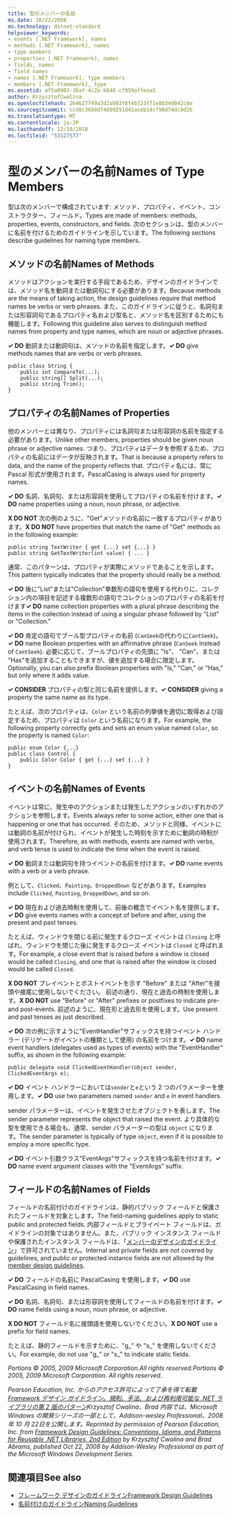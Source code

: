 ```yaml
---
title: 型のメンバーの名前
ms.date: 10/22/2008
ms.technology: dotnet-standard
helpviewer_keywords:
- events [.NET Framework], names
- methods [.NET Framework], names
- type members
- properties [.NET Framework], names
- fields, names
- field names
- names [.NET Framework], type members
- members [.NET Framework], type
ms.assetid: af5a0903-36af-4c2a-b848-cf959affeaa5
author: KrzysztofCwalina
ms.openlocfilehash: 264627f49a3d2a083f8f46f23f71e8b34d042c8e
ms.sourcegitcommit: ccd8c36b0d74d99291d41aceb14cf98d74dc9d2b
ms.translationtype: MT
ms.contentlocale: ja-JP
ms.lasthandoff: 12/10/2018
ms.locfileid: "53127577"
---
```

# <a name="names-of-type-members"></a><span data-ttu-id="2337a-102">型のメンバーの名前</span><span class="sxs-lookup"><span data-stu-id="2337a-102">Names of Type Members</span></span>
<span data-ttu-id="2337a-103">型は次のメンバーで構成されています: メソッド、プロパティ、イベント、コンストラクター、フィールド。</span><span class="sxs-lookup"><span data-stu-id="2337a-103">Types are made of members: methods, properties, events, constructors, and fields.</span></span> <span data-ttu-id="2337a-104">次のセクションは、型のメンバーに名前を付けるためのガイドラインを示しています。</span><span class="sxs-lookup"><span data-stu-id="2337a-104">The following sections describe guidelines for naming type members.</span></span>  
  
## <a name="names-of-methods"></a><span data-ttu-id="2337a-105">メソッドの名前</span><span class="sxs-lookup"><span data-stu-id="2337a-105">Names of Methods</span></span>  
 <span data-ttu-id="2337a-106">メソッドはアクションを実行する手段であるため、デザインのガイドラインでは、メソッド名を動詞または動詞句にする必要があります。</span><span class="sxs-lookup"><span data-stu-id="2337a-106">Because methods are the means of taking action, the design guidelines require that method names be verbs or verb phrases.</span></span> <span data-ttu-id="2337a-107">また、このガイドラインに従うと、名詞句または形容詞句であるプロパティ名および型名と、メソッド名を区別するためにも機能します。</span><span class="sxs-lookup"><span data-stu-id="2337a-107">Following this guideline also serves to distinguish method names from property and type names, which are noun or adjective phrases.</span></span>  
  
 <span data-ttu-id="2337a-108">**✓ DO** 動詞または動詞句は、メソッドの名前を指定します。</span><span class="sxs-lookup"><span data-stu-id="2337a-108">**✓ DO** give methods names that are verbs or verb phrases.</span></span>  
  
```  
public class String {  
    public int CompareTo(...);  
    public string[] Split(...);  
    public string Trim();  
}  
```  
  
## <a name="names-of-properties"></a><span data-ttu-id="2337a-109">プロパティの名前</span><span class="sxs-lookup"><span data-stu-id="2337a-109">Names of Properties</span></span>  
 <span data-ttu-id="2337a-110">他のメンバーとは異なり、プロパティには名詞句または形容詞の名前を指定する必要があります。</span><span class="sxs-lookup"><span data-stu-id="2337a-110">Unlike other members, properties should be given noun phrase or adjective names.</span></span> <span data-ttu-id="2337a-111">つまり、プロパティはデータを参照するため、プロパティの名前にはデータが反映されます。</span><span class="sxs-lookup"><span data-stu-id="2337a-111">That is because a property refers to data, and the name of the property reflects that.</span></span> <span data-ttu-id="2337a-112">プロパティ名には、常に Pascal 形式が使用されます。</span><span class="sxs-lookup"><span data-stu-id="2337a-112">PascalCasing is always used for property names.</span></span>  
  
 <span data-ttu-id="2337a-113">**✓ DO** 名詞、名詞句、または形容詞を使用してプロパティの名前を付けます。</span><span class="sxs-lookup"><span data-stu-id="2337a-113">**✓ DO** name properties using a noun, noun phrase, or adjective.</span></span>  
  
 <span data-ttu-id="2337a-114">**X DO NOT** 次の例のように、"Get"メソッドの名前に一致するプロパティがあります。</span><span class="sxs-lookup"><span data-stu-id="2337a-114">**X DO NOT** have properties that match the name of "Get" methods as in the following example:</span></span>  
  
 `public string TextWriter { get {...} set {...} }`  
 `public string GetTextWriter(int value) { ... }`  
  
 <span data-ttu-id="2337a-115">通常、このパターンは、プロパティが実際にメソッドであることを示します。</span><span class="sxs-lookup"><span data-stu-id="2337a-115">This pattern typically indicates that the property should really be a method.</span></span>  
  
 <span data-ttu-id="2337a-116">**✓ DO** 後に"List"または"Collection"単数形の語句を使用する代わりに、コレクション内の項目を記述する複数形の語句でコレクションのプロパティの名前を付けます</span><span class="sxs-lookup"><span data-stu-id="2337a-116">**✓ DO** name collection properties with a plural phrase describing the items in the collection instead of using a singular phrase followed by "List" or "Collection."</span></span>  
  
 <span data-ttu-id="2337a-117">**✓ DO** 肯定の語句でブール型プロパティの名前 (`CanSeek`の代わりに`CantSeek`)。</span><span class="sxs-lookup"><span data-stu-id="2337a-117">**✓ DO** name Boolean properties with an affirmative phrase (`CanSeek` instead of `CantSeek`).</span></span> <span data-ttu-id="2337a-118">必要に応じて、ブールプロパティの先頭に "Is"、 "Can"、または "Has"を追加することもできますが、値を追加する場合に限定します。</span><span class="sxs-lookup"><span data-stu-id="2337a-118">Optionally, you can also prefix Boolean properties with "Is," "Can," or "Has," but only where it adds value.</span></span>  
  
 <span data-ttu-id="2337a-119">**✓ CONSIDER** プロパティの型と同じ名前を提供します。</span><span class="sxs-lookup"><span data-stu-id="2337a-119">**✓ CONSIDER** giving a property the same name as its type.</span></span>  
  
 <span data-ttu-id="2337a-120">たとえば、次のプロパティは、`Color` という名前の列挙値を適切に取得および設定するため、プロパティは `Color` という名前になります。</span><span class="sxs-lookup"><span data-stu-id="2337a-120">For example, the following property correctly gets and sets an enum value named `Color`, so the property is named `Color`:</span></span>  
  
```  
public enum Color {...}  
public class Control {  
    public Color Color { get {...} set {...} }  
}  
```  
  
## <a name="names-of-events"></a><span data-ttu-id="2337a-121">イベントの名前</span><span class="sxs-lookup"><span data-stu-id="2337a-121">Names of Events</span></span>  
 <span data-ttu-id="2337a-122">イベントは常に、発生中のアクションまたは発生したアクションのいずれかのアクションを参照します。</span><span class="sxs-lookup"><span data-stu-id="2337a-122">Events always refer to some action, either one that is happening or one that has occurred.</span></span> <span data-ttu-id="2337a-123">そのため、メソッドと同様、イベントには動詞の名前が付けられ、イベントが発生した時刻を示すために動詞の時制が使用されます。</span><span class="sxs-lookup"><span data-stu-id="2337a-123">Therefore, as with methods, events are named with verbs, and verb tense is used to indicate the time when the event is raised.</span></span>  
  
 <span data-ttu-id="2337a-124">**✓ DO** 動詞または動詞句を持つイベントの名前を付けます。</span><span class="sxs-lookup"><span data-stu-id="2337a-124">**✓ DO** name events with a verb or a verb phrase.</span></span>  
  
 <span data-ttu-id="2337a-125">例として、`Clicked`、`Painting`、`DroppedDown` などがあります。</span><span class="sxs-lookup"><span data-stu-id="2337a-125">Examples include `Clicked`, `Painting`, `DroppedDown`, and so on.</span></span>  
  
 <span data-ttu-id="2337a-126">**✓ DO** 現在および過去時制を使用して、前後の概念でイベント名を提供します。</span><span class="sxs-lookup"><span data-stu-id="2337a-126">**✓ DO** give events names with a concept of before and after, using the present and past tenses.</span></span>  
  
 <span data-ttu-id="2337a-127">たとえば、ウィンドウを閉じる前に発生するクローズ イベントは `Closing` と呼ばれ、ウィンドウを閉じた後に発生するクローズ イベントは `Closed` と呼ばれます。</span><span class="sxs-lookup"><span data-stu-id="2337a-127">For example, a close event that is raised before a window is closed would be called `Closing`, and one that is raised after the window is closed would be called `Closed`.</span></span>  
  
 <span data-ttu-id="2337a-128">**X DO NOT** プレイベントとポストイベントを示す "Before" または "After"を接頭や接尾に使用しないでください。 前述の通り、現在と過去の時制を使用します。</span><span class="sxs-lookup"><span data-stu-id="2337a-128">**X DO NOT** use "Before" or "After" prefixes or postfixes to indicate pre- and post-events.</span></span> <span data-ttu-id="2337a-129">前述のように、現在形と過去形を使用します。</span><span class="sxs-lookup"><span data-stu-id="2337a-129">Use present and past tenses as just described.</span></span>  
  
 <span data-ttu-id="2337a-130">**✓ DO** 次の例に示すように"EventHandler"サフィックスを持つイベント ハンドラー (デリゲートがイベントの種類として使用) の名前をつけます。</span><span class="sxs-lookup"><span data-stu-id="2337a-130">**✓ DO** name event handlers (delegates used as types of events) with the "EventHandler" suffix, as shown in the following example:</span></span>  
  
 `public delegate void ClickedEventHandler(object sender, ClickedEventArgs e);`  
  
 <span data-ttu-id="2337a-131">**✓ DO** イベント ハンドラーにおいては`sender`と`e`という 2 つのパラメーターを使用します。</span><span class="sxs-lookup"><span data-stu-id="2337a-131">**✓ DO** use two parameters named `sender` and `e` in event handlers.</span></span>  
  
 <span data-ttu-id="2337a-132">sender パラメーターは、イベントを発生させたオブジェクトを表します。</span><span class="sxs-lookup"><span data-stu-id="2337a-132">The sender parameter represents the object that raised the event.</span></span> <span data-ttu-id="2337a-133">より具体的な型を使用できる場合も、通常、sender パラメーターの型は `object` になります。</span><span class="sxs-lookup"><span data-stu-id="2337a-133">The sender parameter is typically of type `object`, even if it is possible to employ a more specific type.</span></span>  
  
 <span data-ttu-id="2337a-134">**✓ DO** イベント引数クラス"EventArgs"サフィックスを持つ名前を付けます。</span><span class="sxs-lookup"><span data-stu-id="2337a-134">**✓ DO** name event argument classes with the "EventArgs" suffix.</span></span>  
  
## <a name="names-of-fields"></a><span data-ttu-id="2337a-135">フィールドの名前</span><span class="sxs-lookup"><span data-stu-id="2337a-135">Names of Fields</span></span>  
 <span data-ttu-id="2337a-136">フィールドの名前付けのガイドラインは、静的パブリック フィールドと保護されたフィールドを対象とします。</span><span class="sxs-lookup"><span data-stu-id="2337a-136">The field-naming guidelines apply to static public and protected fields.</span></span> <span data-ttu-id="2337a-137">内部フィールドとプライベート フィールドは、ガイドラインの対象ではありません。また、パブリック インスタンス フィールドや保護されたインスタンス フィールドは、「[メンバーのデザインのガイドライン](../../../docs/standard/design-guidelines/member.md)」で許可されていません。</span><span class="sxs-lookup"><span data-stu-id="2337a-137">Internal and private fields are not covered by guidelines, and public or protected instance fields are not allowed by the [member design guidelines](../../../docs/standard/design-guidelines/member.md).</span></span>  
  
 <span data-ttu-id="2337a-138">**✓ DO** フィールドの名前に PascalCasing を使用します。</span><span class="sxs-lookup"><span data-stu-id="2337a-138">**✓ DO** use PascalCasing in field names.</span></span>  
  
 <span data-ttu-id="2337a-139">**✓ DO** 名詞、名詞句、または形容詞を使用してフィールドの名前を付けます。</span><span class="sxs-lookup"><span data-stu-id="2337a-139">**✓ DO** name fields using a noun, noun phrase, or adjective.</span></span>  
  
 <span data-ttu-id="2337a-140">**X DO NOT** フィールド名に接頭語を使用しないでください。</span><span class="sxs-lookup"><span data-stu-id="2337a-140">**X DO NOT** use a prefix for field names.</span></span>  
  
 <span data-ttu-id="2337a-141">たとえば、静的フィールドを示すために、"g_" や "s_" を使用しないでください。</span><span class="sxs-lookup"><span data-stu-id="2337a-141">For example, do not use "g_" or "s_" to indicate static fields.</span></span>  
  
 <span data-ttu-id="2337a-142">*Portions © 2005, 2009 Microsoft Corporation.All rights reserved.*</span><span class="sxs-lookup"><span data-stu-id="2337a-142">*Portions © 2005, 2009 Microsoft Corporation. All rights reserved.*</span></span>  
  
 <span data-ttu-id="2337a-143">*Pearson Education, Inc. からのアクセス許可によって了承を得て転載[Framework デザイン ガイドライン。規則、手法、および再利用可能な .NET ライブラリの第 2 版のパターン](https://www.informit.com/store/framework-design-guidelines-conventions-idioms-and-9780321545619)Krzysztof Cwalina、Brad 内容では、Microsoft Windows の開発シリーズの一部として、Addison-wesley Professional、2008 年 10 月 22日を公開します。*</span><span class="sxs-lookup"><span data-stu-id="2337a-143">*Reprinted by permission of Pearson Education, Inc. from [Framework Design Guidelines: Conventions, Idioms, and Patterns for Reusable .NET Libraries, 2nd Edition](https://www.informit.com/store/framework-design-guidelines-conventions-idioms-and-9780321545619) by Krzysztof Cwalina and Brad Abrams, published Oct 22, 2008 by Addison-Wesley Professional as part of the Microsoft Windows Development Series.*</span></span>  
  
## <a name="see-also"></a><span data-ttu-id="2337a-144">関連項目</span><span class="sxs-lookup"><span data-stu-id="2337a-144">See also</span></span>

- [<span data-ttu-id="2337a-145">フレームワーク デザインのガイドライン</span><span class="sxs-lookup"><span data-stu-id="2337a-145">Framework Design Guidelines</span></span>](../../../docs/standard/design-guidelines/index.md)  
- [<span data-ttu-id="2337a-146">名前付けのガイドライン</span><span class="sxs-lookup"><span data-stu-id="2337a-146">Naming Guidelines</span></span>](../../../docs/standard/design-guidelines/naming-guidelines.md)
